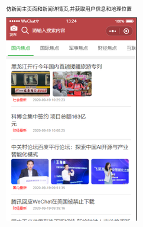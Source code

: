 仿新闻主页面和新闻详情页,并获取用户信息和地理位置  

 ![image](https://github.com/13066292918/applet-news/blob/master/describe/001.png)
